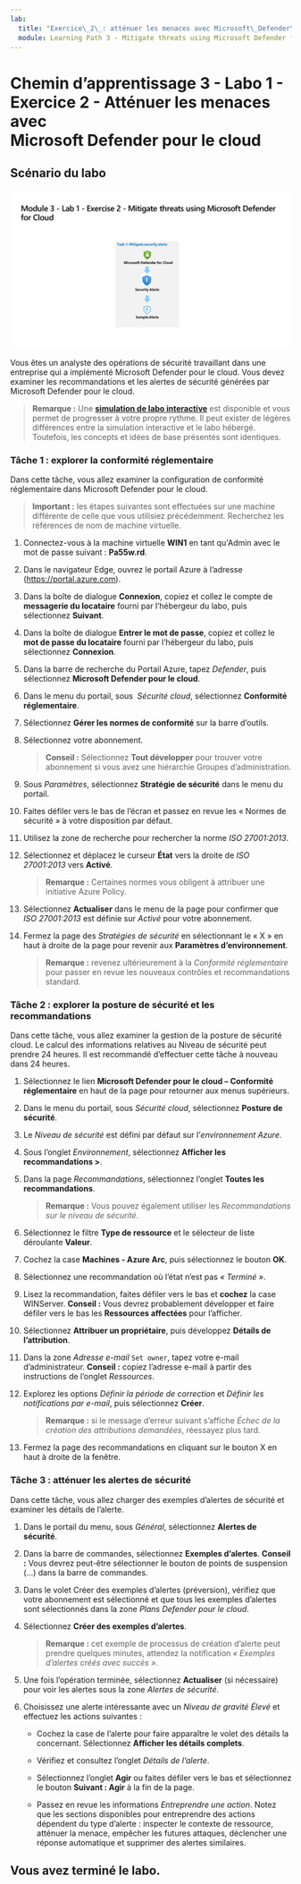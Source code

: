 ```yaml
---
lab:
  title: "Exercice\_2\_: atténuer les menaces avec Microsoft\_Defender\_pour\_le\_cloud"
  module: Learning Path 3 - Mitigate threats using Microsoft Defender for Cloud
---
```


# Chemin d’apprentissage 3 - Labo 1 - Exercice 2 - Atténuer les menaces avec Microsoft Defender pour le cloud

## Scénario du labo

![Vue d’ensemble du labo](../Media/SC-200-Lab_Diagrams_Mod3_L1_Ex2.png)

Vous êtes un analyste des opérations de sécurité travaillant dans une entreprise qui a implémenté Microsoft Defender pour le cloud. Vous devez examiner les recommandations et les alertes de sécurité générées par Microsoft Defender pour le cloud.

>**Remarque :** Une **[simulation de labo interactive](https://mslabs.cloudguides.com/guides/SC-200%20Lab%20Simulation%20-%20Mitigate%20threats%20using%20Microsoft%20Defender%20for%20Cloud)** est disponible et vous permet de progresser à votre propre rythme. Il peut exister de légères différences entre la simulation interactive et le labo hébergé. Toutefois, les concepts et idées de base présentés sont identiques. 


### Tâche 1 : explorer la conformité réglementaire

Dans cette tâche, vous allez examiner la configuration de conformité réglementaire dans Microsoft Defender pour le cloud. 

>**Important :** les étapes suivantes sont effectuées sur une machine différente de celle que vous utilisiez précédemment. Recherchez les références de nom de machine virtuelle.

1. Connectez-vous à la machine virtuelle **WIN1** en tant qu'Admin avec le mot de passe suivant : **Pa55w.rd**.  

1. Dans le navigateur Edge, ouvrez le portail Azure à l’adresse (https://portal.azure.com).

1. Dans la boîte de dialogue **Connexion**, copiez et collez le compte de **messagerie du locataire** fourni par l’hébergeur du labo, puis sélectionnez **Suivant**.

1. Dans la boîte de dialogue **Entrer le mot de passe**, copiez et collez le **mot de passe du locataire** fourni par l’hébergeur du labo, puis sélectionnez **Connexion**.

1. Dans la barre de recherche du Portail Azure, tapez *Defender*, puis sélectionnez **Microsoft Defender pour le cloud**.

1. Dans le menu du portail, sous  *Sécurité cloud*, sélectionnez **Conformité réglementaire**.

1. Sélectionnez **Gérer les normes de conformité** sur la barre d’outils.

1. Sélectionnez votre abonnement.

    >**Conseil :** Sélectionnez **Tout développer** pour trouver votre abonnement si vous avez une hiérarchie Groupes d’administration.

1. Sous *Paramètres*, sélectionnez **Stratégie de sécurité** dans le menu du portail.

1. Faites défiler vers le bas de l’écran et passez en revue les « Normes de sécurité » à votre disposition par défaut.

1. Utilisez la zone de recherche pour rechercher la norme *ISO 27001:2013*.

1. Sélectionnez et déplacez le curseur **État** vers la droite de *ISO 27001:2013* vers **Activé**.

    >**Remarque :** Certaines normes vous obligent à attribuer une initiative Azure Policy.

1. Sélectionnez **Actualiser** dans le menu de la page pour confirmer que *ISO 27001:2013* est définie sur *Activé* pour votre abonnement.

1. Fermez la page des *Stratégies de sécurité* en sélectionnant le « X » en haut à droite de la page pour revenir aux **Paramètres d’environnement**.

    >**Remarque :** revenez ultérieurement à la *Conformité réglementaire* pour passer en revue les nouveaux contrôles et recommandations standard.

### Tâche 2 : explorer la posture de sécurité et les recommandations

Dans cette tâche, vous allez examiner la gestion de la posture de sécurité cloud.  Le calcul des informations relatives au Niveau de sécurité peut prendre 24 heures. Il est recommandé d’effectuer cette tâche à nouveau dans 24 heures.

1. Sélectionnez le lien **Microsoft Defender pour le cloud – Conformité réglementaire** en haut de la page pour retourner aux menus supérieurs.

1. Dans le menu du portail, sous *Sécurité cloud*, sélectionnez **Posture de sécurité**.

1. Le *Niveau de sécurité* est défini par défaut sur l’*environnement Azure*.

1. Sous l’onglet *Environnement*, sélectionnez **Afficher les recommandations >**.

1. Dans la page *Recommandations*, sélectionnez l’onglet **Toutes les recommandations**.

    >**Remarque :** Vous pouvez également utiliser les *Recommandations sur le niveau de sécurité*.

1. Sélectionnez le filtre **Type de ressource** et le sélecteur de liste déroulante **Valeur**.

1. Cochez la case **Machines - Azure Arc**, puis sélectionnez le bouton **OK**.

1. Sélectionnez une recommandation où l’état n’est pas *« Terminé »*.

1. Lisez la recommandation, faites défiler vers le bas et **cochez** la case WINServer. **Conseil :** Vous devrez probablement développer et faire défiler vers le bas les **Ressources affectées** pour l’afficher.

1. Sélectionnez **Attribuer un propriétaire**, puis développez **Détails de l’attribution**.

1. Dans la zone *Adresse e-mail* `Set owner`, tapez votre e-mail d’administrateur. **Conseil :** copiez l’adresse e-mail à partir des instructions de l’onglet *Ressources*.

1. Explorez les options *Définir la période de correction* et *Définir les notifications par e-mail*, puis sélectionnez **Créer**.

    >**Remarque :** si le message d’erreur suivant s’affiche *Échec de la création des attributions demandées*, réessayez plus tard.

1. Fermez la page des recommandations en cliquant sur le bouton X en haut à droite de la fenêtre.


### Tâche 3 : atténuer les alertes de sécurité

Dans cette tâche, vous allez charger des exemples d’alertes de sécurité et examiner les détails de l’alerte.


1. Dans le portail du menu, sous *Général*, sélectionnez **Alertes de sécurité**.

1. Dans la barre de commandes, sélectionnez **Exemples d’alertes**. **Conseil :** Vous devrez peut-être sélectionner le bouton de points de suspension (...) dans la barre de commandes.

1. Dans le volet Créer des exemples d’alertes (préversion), vérifiez que votre abonnement est sélectionné et que tous les exemples d’alertes sont sélectionnés dans la zone *Plans Defender pour le cloud*.

1. Sélectionnez **Créer des exemples d’alertes**.  

    >**Remarque :** cet exemple de processus de création d’alerte peut prendre quelques minutes, attendez la notification *« Exemples d’alertes créés avec succès ».*

1. Une fois l’opération terminée, sélectionnez **Actualiser** (si nécessaire) pour voir les alertes sous la zone *Alertes de sécurité*.

1. Choisissez une alerte intéressante avec un *Niveau de gravité* *Élevé* et effectuez les actions suivantes :

    - Cochez la case de l’alerte pour faire apparaître le volet des détails la concernant. Sélectionnez **Afficher les détails complets**.

    - Vérifiez et consultez l’onglet *Détails de l’alerte*.

    - Sélectionnez l’onglet **Agir** ou faites défiler vers le bas et sélectionnez le bouton **Suivant : Agir** à la fin de la page.

    - Passez en revue les informations *Entreprendre une action*. Notez que les sections disponibles pour entreprendre des actions dépendent du type d’alerte : inspecter le contexte de ressource, atténuer la menace, empêcher les futures attaques, déclencher une réponse automatique et supprimer des alertes similaires.

## Vous avez terminé le labo.
